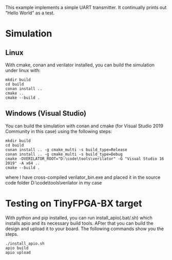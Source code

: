 This example implements a simple UART transmitter. It continually prints out "Hello World" as a test.

# Simulation 

## Linux

With cmake, conan and verilator installed, you can build the simulation under linux with:

    mkdir build
    cd build
    conan install ..
    cmake ..
    cmake --build .

## Windows (Visual Studio)

You can build the simulation with conan and cmake (for Visual Studio 2019 Community in this case) using the following steps:

    mkdir build
    cd build
    conan install .. -g cmake_multi -s build_type=Release
    conan install .. -g cmake_multi -s build_type=Debug
    cmake -DVERILATOR_ROOT="D:\code\tools\verilator" -G "Visual Studio 16 2019" -A x64 ..
    cmake --build .

where I have cross-compiled verilator_bin.exe and placed it in the source code folder D:\code\tools\verilator in my case

# Testing on TinyFPGA-BX target

With python and pip installed, you can run install_apio(.bat/.sh) which installs apio and its necessary build tools. AFter that you can build the design and upload it to your board.  The following commands show you the steps.

    ./install_apio.sh
    apio build
    apio upload
